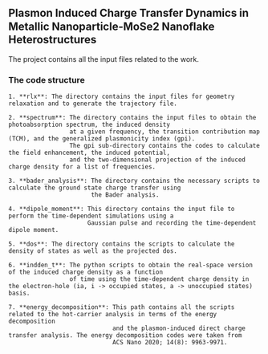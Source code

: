 ## Plasmon Induced Charge Transfer Dynamics in Metallic Nanoparticle-MoSe2 Nanoﬂake Heterostructures
The project contains all the input files related to the work.

### The code structure

    1. **rlx**: The directory contains the input files for geometry relaxation and to generate the trajectory file.
    
    2. **spectrum**: The directory contains the input files to obtain the photoabsorption spectrum, the induced density 
                     at a given frequency, the transition contribution map (TCM), and the generalized plasmonicity index (gpi).
                     The gpi sub-directory contains the codes to calculate the field enhancement, the induced potential, 
                     and the two-dimensional projection of the induced charge density for a list of frequencies.
                     
    3. **bader_analysis**: The directory contains the necessary scripts to calculate the ground state charge transfer using 
                           the Bader analysis.

    4. **dipole_moment**: This directory contains the input file to perform the time-dependent simulations using a 
                          Gaussian pulse and recording the time-dependent dipole moment.

    5. **dos**: The directory contains the scripts to calculate the density of states as well as the projected dos.

    6. **indden_t**: The python scripts to obtain the real-space version of the induced charge density as a function
                     of time using the time-dependent charge density in the electron-hole (ia, i -> occupied states, a -> unoccupied states) basis.

    7. **energy_decomposition**: This path contains all the scripts related to the hot-carrier analysis in terms of the energy decomposition
                                 and the plasmon-induced direct charge transfer analysis. The energy decomposition codes were taken from 
                                 ACS Nano 2020; 14(8): 9963-9971.

